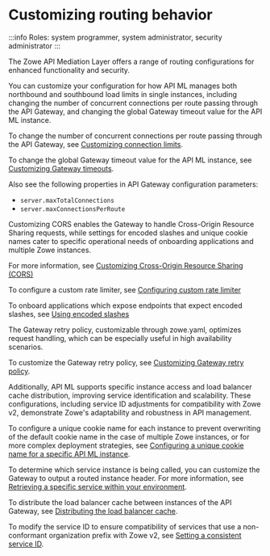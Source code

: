 # Customizing routing behavior 

:::info Roles: system programmer, system administrator, security administrator
:::

The Zowe API Mediation Layer offers a range of routing configurations for enhanced functionality and security. 

You can customize your configuration for how API ML manages both northbound and southbound load limits in single instances, including changing the number of concurrent connections per route passing through the API Gateway, and changing the global Gateway timeout value for the API ML instance.

To change the number of concurrent connections per route passing through the API Gateway, see [Customizing connection limits](./configuration-connection-limits.md).

To change the global Gateway timeout value for the API ML instance, see [Customizing Gateway timeouts](./configuration-gateway-timeouts.md).

Also see the following properties in API Gateway configuration parameters: 
* `server.maxTotalConnections`
* `server.maxConnectionsPerRoute`

Customizing CORS enables the Gateway to handle Cross-Origin Resource Sharing requests, while settings for encoded slashes and unique cookie names cater to specific operational needs of onboarding applications and multiple Zowe instances.

For more information, see [Customizing Cross-Origin Resource Sharing (CORS)](./configuration-cors.md)

To configure a custom rate limiter, see [Configuring custom rate limiter](./configuration-rate-limiter.md)

To onboard applications which expose endpoints that expect encoded slashes, see [Using encoded slashes](./configuration-url-handling.md)

The Gateway retry policy, customizable through zowe.yaml, optimizes request handling, which can be especially useful in high availability scenarios.

To customize the Gateway retry policy, see [Customizing Gateway retry policy](./configuration-gateway-retry-policy.md).

Additionally, API ML supports specific instance access and load balancer cache distribution, improving service identification and scalability. These configurations, including service ID adjustments for compatibility with Zowe v2, demonstrate Zowe's adaptability and robustness in API management.

To configure a unique cookie name for each instance to prevent overwriting of the default cookie name in the case of multiple Zowe instances, or for more complex deployment strategies, see [Configuring a unique cookie name for a specific API ML instance](./configuration-unique-cookie-name-for-multiple-zowe-instances.md).

To determine which service instance is being called, you can customize the Gateway to output a routed instance header. For more information, see [Retrieving a specific service within your environment](./configuration-access-specific-instance-of-service.md).

To distribute the load balancer cache between instances of the API Gateway, see [Distributing the load balancer cache](./configuration-distributed-load-balancer-cache.md).

To modify the service ID to ensure compatibility of services that use a non-conformant organization prefix with Zowe v2, see [Setting a consistent service ID](./configuration-set-consistent-service-id.md).


